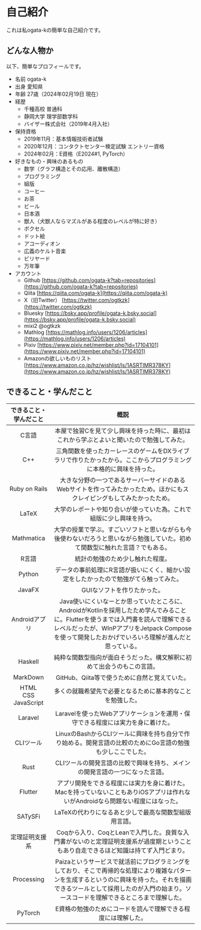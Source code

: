 # 自己紹介
これは私ogata-kの簡単な自己紹介です。


## どんな人物か

以下、簡単なプロフィールです。

- 名前 ogata-k
- 出身 愛知県
- 年齢 27歳（2024年02月19日 現在）
- 経歴
  - 千種高校 普通科
  - 静岡大学 理学部数学科
  - バイザー株式会社（2019年4月入社）
- 保持資格
  - 2019年11月：基本情報技術者試験
  - 2020年12月：コンタクトセンター検定試験 エントリー資格
  - 2024年02月：E資格（E2024#1, PyTorch）
- 好きなもの・興味のあるもの
  - 数学（グラフ構造とその応用、離散構造）
  - プログラミング
  - 組版
  - コーヒー
  - お茶
  - ビール
  - 日本酒
  - 獣人（犬獣人ならマズルがある程度のレベルが特に好き）
  - ボクセル
  - ドット絵
  - アコーディオン
  - 広義のケルト音楽
  - ビリヤード
  - 万年筆
- アカウント
  - Github [https://github.com/ogata-k?tab=repositories](https://github.com/ogata-k?tab=repositories)
  - Qiita [https://qiita.com/ogata-k](https://qiita.com/ogata-k)
  - X（旧Twitter） [https://twitter.com/ogtkzk](https://twitter.com/ogtkzk)
  - Bluesky [https://bsky.app/profile/ogata-k.bsky.social](https://bsky.app/profile/ogata-k.bsky.social)
  - mixi2 @ogtkzk
  - Mathlog [https://mathlog.info/users/1206/articles](https://mathlog.info/users/1206/articles)
  - Pixiv [https://www.pixiv.net/member.php?id=17104101](https://www.pixiv.net/member.php?id=17104101)
  - Amazonの欲しいものリスト [https://www.amazon.co.jp/hz/wishlist/ls/1ASRTIMR378KY](https://www.amazon.co.jp/hz/wishlist/ls/1ASRTIMR378KY)


## できること・学んだこと

| できること・学んだこと | 概説 |
|:---:|:---:|
| C言語 | 本屋で独習Cを見て少し興味を持った時に、最初はこれから学ぶとよいと聞いたので勉強してみた。 |
| C++ | 三角関数を使ったカーレースのゲームをDXライブラリで作りたかったから。ここからプログラミングに本格的に興味を持った。 |
| Ruby on Rails | 大きな分野の一つであるサーバーサイドのあるWebサイトを作ってみたかったため。ほかにもスクレイピングもしてみたかったため。 |
| LaTeX | 大学のレポートや知り合いが使っていた為。これで組版に少し興味を持つ。 |
| Mathmatica | 大学の授業で学ぶ。すごいソフトと思いながらも今後使わないだろうと思いながら勉強していた。初めて関数型に触れた言語？でもある。 |
| R言語 | 統計の勉強のため少し触れた程度。 |
| Python | データの事前処理にR言語が扱いにくく、細かい設定をしたかったので勉強がてら触ってみた。 |
| JavaFX | GUIなソフトを作りたかった。 |
| Androidアプリ | Java使いにくいなーとか思っていたところに、AndroidがKotlinを採用したため学んでみることに。Flutterを使うまでは入門書を読んで理解できるレベルだったが、WInPアプリをJetpack Composeを使って開発したおかげでいろいろ理解が進んだと思っている。 |
| Haskell | 純粋な関数型指向が面白そうだった。構文解釈に初めて出会うのもこの言語。 |
| MarkDown | GitHub、Qiita等で使うために自然と覚えていた。 |
| HTML<br/>CSS<br/>JavaScript | 多くの就職希望先で必要となるために基本的なことを勉強した。 |
| Laravel | Laravelを使ったWebアプリケーションを運用・保守できる程度には実力を身に着けた。 |
| CLIツール |  LinuxのBashからCLIツールに興味を持ち自分で作り始める。開発言語の比較のためにGo言語の勉強も少しここでした。 |
| Rust | CLIツールの開発言語の比較で興味を持ち、メインの開発言語の一つになった言語。 |
| Flutter | アプリ開発をできる程度には実力を身に着けた。Macを持っていないこともありiOSアプリは作れないがAndroidなら問題ない程度にはなった。 |
| SATySFi | LaTeXの代わりになるあと少しで最高な関数型組版用言語。 |
| 定理証明支援系 | Coqから入り、CoqとLeanで入門した。良質な入門書がないのと定理証明支援系が過度期ということもあり自走できるほど知識は持てず入門どまり。 |
| Processing | Paizaというサービスで就活前にプログラミングをしており、そこで再帰的な処理により複雑なパターンを生成するというのに興味を持った。それを描画できるツールとして採用したのが入門の始まり。ソースコードを理解できるところまで理解した。 |
| PyTorch | E資格の勉強のためにコードを読んで理解できる程度には理解した。 |
